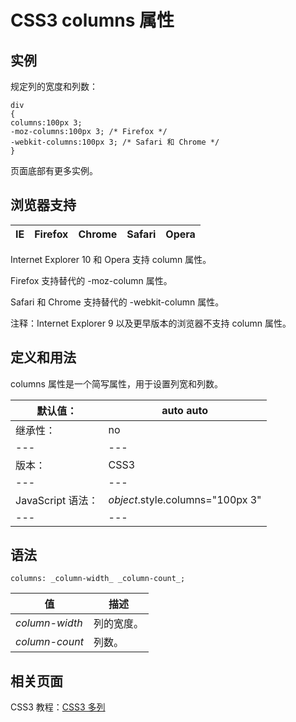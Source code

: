 # CSS3 columns 属性



## 实例

规定列的宽度和列数：

```
div
{
columns:100px 3;
-moz-columns:100px 3; /* Firefox */
-webkit-columns:100px 3; /* Safari 和 Chrome */
}

```

页面底部有更多实例。

## 浏览器支持

| IE | Firefox | Chrome | Safari | Opera |
| --- | --- | --- | --- | --- |

Internet Explorer 10 和 Opera 支持 column 属性。

Firefox 支持替代的 -moz-column 属性。

Safari 和 Chrome 支持替代的 -webkit-column 属性。

注释：Internet Explorer 9 以及更早版本的浏览器不支持 column 属性。

## 定义和用法

columns 属性是一个简写属性，用于设置列宽和列数。

| 默认值： | auto auto |
| --- | --- |
| 继承性： | no |
| --- | --- |
| 版本： | CSS3 |
| --- | --- |
| JavaScript 语法： | _object_.style.columns="100px 3" |
| --- | --- |

## 语法

```
columns: _column-width_ _column-count_;
```

| 值 | 描述 |
| --- | --- |
| _column-width_ | 列的宽度。 |
| _column-count_ | 列数。 |

## 相关页面

CSS3 教程：[CSS3 多列](/css3/css3_multiple_columns.asp "CSS3 多列")




